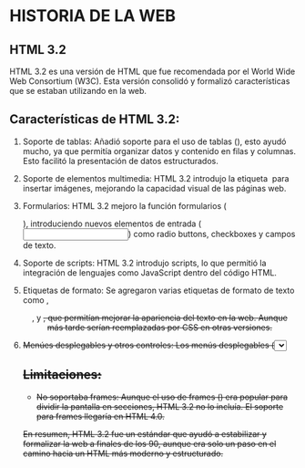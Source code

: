 # HISTORIA DE LA WEB


## HTML 3.2


HTML 3.2 es una versión de HTML que fue recomendada por el World Wide Web Consortium (W3C). Esta versión consolidó y formalizó características que se estaban utilizando en la web. 


## Características de HTML 3.2:


1. Soporte de tablas: Añadió soporte para el uso de tablas (<table>), esto ayudó mucho, ya que permitía organizar datos y contenido en filas y columnas. Esto facilitó la presentación de datos estructurados.

2. Soporte de elementos multimedia: HTML 3.2 introdujo la etiqueta <img> para insertar imágenes, mejorando la capacidad visual de las páginas web.

3. Formularios: HTML 3.2 mejoro la función formularios (<form>), introduciendo nuevos elementos de entrada (<input>) como radio buttons, checkboxes y campos de texto.

4. Soporte de scripts: HTML 3.2 introdujo scripts, lo que permitió la integración de lenguajes como JavaScript dentro del código HTML.

5. Etiquetas de formato: Se agregaron varias etiquetas de formato de texto como <font>, <center>, y <strike>, que permitían mejorar la apariencia del texto en la web. Aunque más tarde serían reemplazadas por CSS en otras versiones.

6. Menúes desplegables y otros controles: Los menús desplegables (<select>), ayudaron a crear páginas web más interactivas para los usuarios.


## Limitaciones:
* No soportaba frames: Aunque el uso de frames (<frame>) era popular  para dividir la pantalla en secciones, HTML 3.2 no lo incluía. El soporte para frames llegaría en HTML 4.0.


En resumen, HTML 3.2 fue un estándar que ayudó a estabilizar y formalizar la web a finales de los 90, aunque era solo un paso en el camino hacia un HTML más moderno y estructurado.

